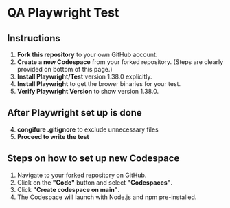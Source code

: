 # QA Playwright Test

## Instructions

1. **Fork this repository** to your own GitHub account.
2. **Create a new Codespace** from your forked repository. (Steps are clearly provided on bottom of this page.)
3. **Install Playwright/Test** version 1.38.0 explicitly.
3. **Install Playwright** to get the brower binaries for your test.
3. **Verify Playwright Version** to show version 1.38.0.

## After Playwright set up is done
4. **congifure .gitignore** to exclude unnecessary files
5. **Proceed to write the test**


## Steps on how to set up new Codespace

1. Navigate to your forked repository on GitHub.
2. Click on the **"Code"** button and select **"Codespaces"**.
3. Click **"Create codespace on main"**.
4. The Codespace will launch with Node.js and npm pre-installed.